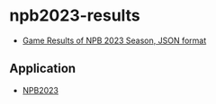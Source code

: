# npb2023-results

- [Game Results of NPB 2023 Season, JSON format](https://kurimareiji.github.io/npb2023-results/npb2023-results.json)

## Application

- [NPB2023](https://github.com/KurimaReiji/npb2023)
